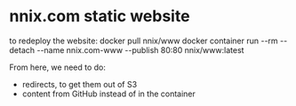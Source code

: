 # nnix.com static website

to redeploy the website:
docker pull nnix/www
docker container run --rm --detach --name nnix.com-www --publish 80:80 nnix/www:latest

From here, we need to do:
- redirects, to get them out of S3
- content from GitHub instead of in the container
